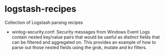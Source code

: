 # logstash-recipes
Collection of Logstash parsing recipes

* winlog-security.conf: Security messages from Windows Event Logs contain nested key/value pairs that would be useful as distinct fields that can be filtered and aggregated on. This provides an example of how to parse out those nested fields using the grok, mutate and kv filters.
